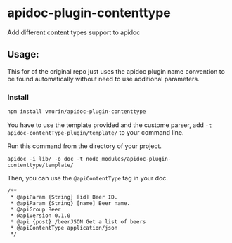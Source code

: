 # apidoc-plugin-contenttype
Add different content types support to apidoc

## Usage:

This for of the original repo just uses the apidoc plugin name convention to be found automatically without need to use additional parameters.

### Install

```bash
npm install vmurin/apidoc-plugin-contenttype
```
You have to use the template provided and the custome parser, add `-t apidoc-contentType-plugin/template/`
to your command line.

Run this command from the directory of your project.
```
apidoc -i lib/ -o doc -t node_modules/apidoc-plugin-contenttype/template/
```
Then, you can use the `@apiContentType` tag in your doc.
```
/**
 * @apiParam {String} [id] Beer ID.
 * @apiParam {String} [name] Beer name.
 * @apiGroup Beer
 * @apiVersion 0.1.0
 * @api {post} /beerJSON Get a list of beers
 * @apiContentType application/json
 */
```
